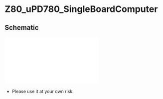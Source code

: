 # Z80_uPD780_SingleBoardComputer

## Schematic

![Schematic](Z80Schem.pdf)

- Please use it at your own risk.
